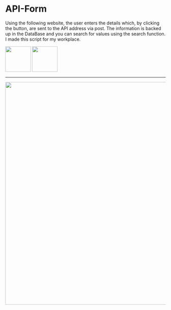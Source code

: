 # API-Form
Using the following website, the user enters the details which, by clicking the button, are sent to the API address via post.  The information is backed up in the DataBase and you can search for values using the search function. I made this script for my workplace.

<p float="left">
<img src="https://encrypted-tbn0.gstatic.com/images?q=tbn:ANd9GcSUEIxIEJ73fPytFzrj8NZa6iWPA8-bzbLuDw&usqp=CAU" width="80" >
<img src="https://cdn.iconscout.com/icon/free/png-256/php-3521631-2945075.png" width="80" >
</p>

--------------

<img src="https://raw.githubusercontent.com/idovad/Form-API/main/Preview.jpg" width="700" >
